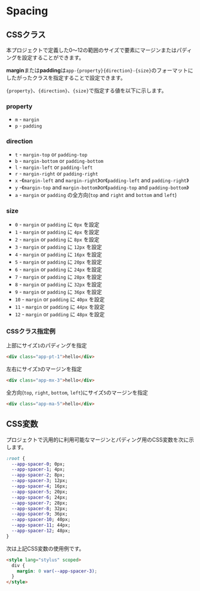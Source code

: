 # Spacing


## CSSクラス

本プロジェクトで定義した0〜12の範囲のサイズで要素にマージンまたはパディングを設定することができます。

**margin**または**padding**は`app-{property}{direction}-{size}`のフォーマットにしたがったクラスを指定することで設定できます。

`{property}`、`{direction}`、`{size}`で指定する値を以下に示します。

### property

* `m` - `margin`
* `p` - `padding`

### direction

* `t` - `margin-top` or `padding-top`
* `b` - `margin-bottom` or `padding-bottom`
* `l` - `margin-left` or `padding-left`
* `r` - `margin-right` or `padding-right`
* `x` -《`margin-left` and `margin-right`》or《`padding-left` and `padding-right`》
* `y` -《`margin-top` and `margin-bottom`》or《`padding-top` and `padding-bottom`》
* `a` - `margin` or `padding` の全方向(`top` and `right` and `bottom` and `left`)

### size

* `0` - `margin` or `padding` に `0px` を設定
* `1` - `margin` or `padding` に `4px` を設定
* `2` - `margin` or `padding` に `8px` を設定
* `3` - `margin` or `padding` に `12px` を設定
* `4` - `margin` or `padding` に `16px` を設定
* `5` - `margin` or `padding` に `20px` を設定
* `6` - `margin` or `padding` に `24px` を設定
* `7` - `margin` or `padding` に `28px` を設定
* `8` - `margin` or `padding` に `32px` を設定
* `9` - `margin` or `padding` に `36px` を設定
* `10` - `margin` or `padding` に `40px` を設定
* `11` - `margin` or `padding` に `44px` を設定
* `12` - `margin` or `padding` に `48px` を設定


### CSSクラス指定例

上部にサイズ`1`のパディングを指定
```html
<div class="app-pt-1">hello</div>
```

左右にサイズ`3`のマージンを指定
```html
<div class="app-mx-3">hello</div>
```

全方向(`top`, `right`, `bottom`, `left`)にサイズ`5`のマージンを指定
```html
<div class="app-ma-5">hello</div>
```


## CSS変数

プロジェクトで汎用的に利用可能なマージンとパディング用のCSS変数を次に示します。

```css
:root {
  --app-spacer-0; 0px;
  --app-spacer-1; 4px;
  --app-spacer-2; 8px;
  --app-spacer-3; 12px;
  --app-spacer-4; 16px;
  --app-spacer-5; 20px;
  --app-spacer-6; 24px;
  --app-spacer-7; 28px;
  --app-spacer-8; 32px;
  --app-spacer-9; 36px;
  --app-spacer-10; 40px;
  --app-spacer-11; 44px;
  --app-spacer-12; 48px;
}
```

次は上記CSS変数の使用例です。

```html
<style lang="stylus" scoped>
  div {
    margin: 0 var(--app-spacer-3);
  }
</style>
```
